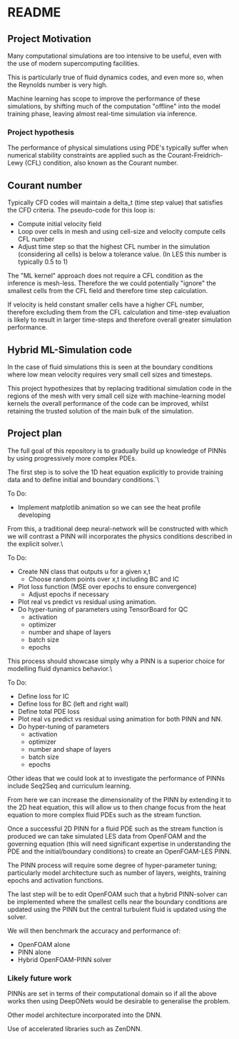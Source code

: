# README

## Project Motivation
Many computational simulations are too intensive to be useful, even with the use of modern supercomputing facilities. 

This is particularly true of fluid dynamics codes, and even more so, when the Reynolds number is very high.

Machine learning has scope to improve the performance of these simulations, by shifting much of the computation "offline" into the model training phase, leaving almost real-time simulation via inference.

### Project hypothesis
The performance of physical simulations using PDE's typically suffer when numerical stability constraints are applied such as the Courant-Freidrich-Lewy (CFL) condition, also known as the Courant number. 

## Courant number
Typically CFD codes will maintain a delta_t (time step value) that satisfies the CFD criteria.
The pseudo-code for this loop is:
- Compute initial velocity field
- Loop over cells in mesh and using cell-size and velocity compute cells CFL number
- Adjust time step so that the highest CFL number in the simulation (considering all cells) is below a tolerance value. (In LES this number is typically 0.5 to 1)

The "ML kernel" approach does not require a CFL condition as the inference is mesh-less.
Therefore the we could potentially "ignore" the smallest cells from the CFL field and therefore time step calculation.

If velocity is held constant smaller cells have a higher CFL number, therefore excluding them from the CFL calculation and time-step evaluation is likely to result in larger time-steps and therefore overall greater simulation performance.
  
## Hybrid ML-Simulation code
In the case of fluid simulations this is seen at the boundary conditions where low mean velocity requires very small cell sizes and timesteps.

This project hypothesizes that by replacing traditional simulation code in the regions of the mesh with very small cell size with machine-learning model kernels the overall performance of the code can be improved, whilst retaining the trusted solution of the main bulk of the simulation.

## Project plan

The full goal of this repository is to gradually build up knowledge of PINNs by using progressively more complex PDEs.

The first step is to solve the 1D heat equation explicitly to provide training data and to define initial and boundary conditions.`\

To Do:
- Implement matplotlib animation so we can see the heat profile developing

From this, a traditional deep neural-network will be constructed with which we will contrast a PINN will incorporates the physics conditions described in the explicit solver.\

To Do:
- Create NN class that outputs u for a given x,t
  - Choose random points over x,t including BC and IC
- Plot loss function (MSE over epochs to ensure convergence)
  - Adjust epochs if necessary
- Plot real vs predict vs residual using animation.
- Do hyper-tuning of parameters using TensorBoard for QC
  - activation
  - optimizer
  - number and shape of layers
  - batch size
  - epochs

This process should showcase simply why a PINN is a superior choice for modelling fluid dynamics behavior.\

To Do:
- Define loss for IC
- Define loss for BC (left and right wall)
- Define total PDE loss
- Plot real vs predict vs residual using animation for both PINN and NN.
- Do hyper-tuning of parameters 
  - activation
  - optimizer
  - number and shape of layers
  - batch size
  - epochs 

Other ideas that we could look at to investigate the performance of PINNs include Seq2Seq and curriculum learning.

From here we can increase the dimensionality of the PINN by extending it to the 2D heat equation, this will allow us to then change focus from the heat equation to more complex fluid PDEs such as the stream function.

Once a successful 2D PINN for a fluid PDE such as the stream function is produced we can take simulated LES data from OpenFOAM and the governing equation (this will need significant expertise in understanding the PDE and the initial/boundary conditions) to create an OpenFOAM-LES PINN.

The PINN process will require some degree of hyper-parameter tuning; particularly model architecture such as number of layers, weights, training epochs and activation functions.

The last step will be to edit OpenFOAM such that a hybrid PINN-solver can be implemented where the smallest cells near the boundary conditions are updated using the PINN but the central turbulent fluid is updated using the solver.

We will then benchmark the accuracy and performance of:

- OpenFOAM alone
- PINN alone
- Hybrid OpenFOAM-PINN solver

### Likely future work
PINNs are set in terms of their computational domain so if all the above works then using DeepONets would be desirable to generalise the problem.

Other model architecture incorporated into the DNN.

Use of accelerated libraries such as ZenDNN.